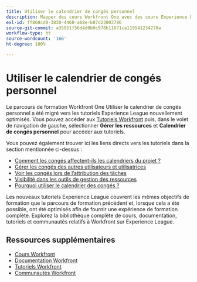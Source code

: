 ```yaml
---
title: Utiliser le calendrier de congés personnel
description: Mapper des cours Workfront One avec des cours Experience League
exl-id: ff868cd0-3830-4460-a68e-b07d23003786
source-git-commit: a35951f56d4d0b0c978b11671ca119541234270a
workflow-type: ht
source-wordcount: '166'
ht-degree: 100%

---
```


# Utiliser le calendrier de congés personnel

Le parcours de formation Workfront One Utiliser le calendrier de congés personnel a été migré vers les tutoriels Experience League nouvellement optimisés.  Vous pouvez accéder aux [Tutoriels Workfront](https://experienceleague.adobe.com/docs/workfront-learn/tutorials-workfront/home.html?lang=fr) puis, dans le volet de navigation de gauche, sélectionner **Gérer les ressources** et **Calendrier de congés personnel** pour accéder aux tutoriels.

Vous pouvez également trouver ici les liens directs vers les tutoriels dans la section mentionnée ci-dessus :

* [Comment les congés affectent-ils les calendriers du projet ?](https://experienceleague.adobe.com/docs/workfront-learn/tutorials-workfront/manage-resources/personal-time-off-calendar/how-time-off-affects-project-timelines.html?lang=fr)
* [Gérer les congés des autres utilisateurs et utilisatrices](https://experienceleague.adobe.com/docs/workfront-learn/tutorials-workfront/manage-resources/personal-time-off-calendar/manage-other-users-time-off.html?lang=fr)
* [Voir les congés lors de l’attribution des tâches](https://experienceleague.adobe.com/docs/workfront-learn/tutorials-workfront/manage-resources/personal-time-off-calendar/see-time-off-when-assigning-tasks.html?lang=fr)
* [Visibilité dans les outils de gestion des ressources](https://experienceleague.adobe.com/docs/workfront-learn/tutorials-workfront/manage-resources/personal-time-off-calendar/visibility-in-resource-management-tools.html?lang=fr)
* [Pourquoi utiliser le calendrier des congés ?](https://experienceleague.adobe.com/docs/workfront-learn/tutorials-workfront/manage-resources/personal-time-off-calendar/why-use-time-off-calendar.html?lang=fr)

Les nouveaux tutoriels Experience League couvrent les mêmes objectifs de formation que le parcours de formation précédent et, lorsque cela a été possible, ont été optimisés afin de fournir une expérience de formation complète.  Explorez la bibliothèque complète de cours, documentation, tutoriels et communautés relatifs à Workfront sur Experience League.

## Ressources supplémentaires

* [Cours Workfront](https://experienceleague.adobe.com/?lang=fr&amp;Solution=Workfront#courses)
* [Documentation Workfront](https://experienceleague.adobe.com/docs/workfront.html?lang=fr)
* [Tutoriels Workfront](https://experienceleague.adobe.com/docs/workfront-learn/tutorials-workfront/home.html?lang=fr)
* [Communautés Workfront](https://experienceleaguecommunities.adobe.com/t5/workfront/ct-p/workfront)
